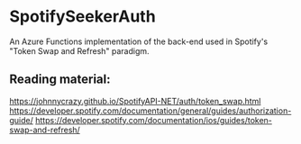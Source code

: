 # SpotifySeekerAuth
An Azure Functions implementation of the back-end used in Spotify's "Token Swap and Refresh" paradigm.

## Reading material:

https://johnnycrazy.github.io/SpotifyAPI-NET/auth/token_swap.html
https://developer.spotify.com/documentation/general/guides/authorization-guide/
https://developer.spotify.com/documentation/ios/guides/token-swap-and-refresh/
